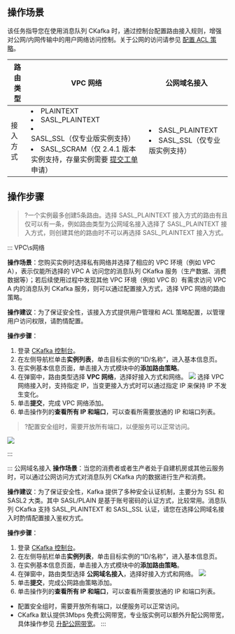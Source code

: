 ## 操作场景

该任务指导您在使用消息队列 CKafka 时，通过控制台配置路由接入规则，增强对公网/内网传输中的用户网络访问控制。关于公网的访问请参见 [配置 ACL 策略](https://cloud.tencent.com/document/product/597/31528)。

| 路由类型 | VPC 网络                                                     | 公网域名接入                                                 |
| -------- | ------------------------------------------------------------ | ------------------------------------------------------------ |
| 接入方式 | <li>PLAINTEXT</li><li>SASL_PLAINTEXT</li><li>SASL_SSL（仅专业版实例支持）</li><li>SASL_SCRAM（仅 2.4.1 版本实例支持，存量实例需要 <a href = "https://console.cloud.tencent.com/workorder/category?level1_id=876&level2_id=951&source=0&data_title=消息服务CKafKa&step=1">提交工单</a> 申请）</li> | <li>SASL_PLAINTEXT</li><li>SASL_SSL（仅专业版实例支持）</li> |



## 操作步骤

> ?一个实例最多创建5条路由。选择 SASL_PLAINTEXT 接入方式的路由有且仅可以有一条，例如路由类型为公网域名接入选择了 SASL_PLAINTEXT 接入方式，则创建其他的路由时不可以再选择 SASL_PLAINTEXT 接入方式。

<dx-tabs>

::: VPC\s网络

**操作场景**：您购买实例时选择私有网络并选择了相应的 VPC 环境（例如 VPC A），表示仅能所选择的 VPC A 访问您的消息队列 CKafka 服务（生产数据、消费数据等）；若后续使用过程中发现其他 VPC 环境（例如 VPC B）有需求访问 VPC A 内的消息队列 CKafka 服务，则可以通过配置接入方式，选择 VPC 网络的路由策略。<br>

**操作建议**：为了保证安全性，该接入方式提供用户管理和 ACL 策略配置，以管理用户访问权限，请酌情配置。<br>

**操作步骤**：

1. 登录 [CKafka 控制台](https://console.cloud.tencent.com/ckafka)。
2. 在左侧导航栏单击**实例列表**，单击目标实例的“ID/名称”，进入基本信息页。
3. 在实例基本信息页面，单击接入方式模块中的**添加路由策略**。
4. 在弹窗中，路由类型选择 **VPC 网络**，选择好接入方式和网络。
   ![](https://qcloudimg.tencent-cloud.cn/raw/3ea9d1b491635654d73465fbfa996b3f.png)
   <dx-alert infotype="explain" title="">
   选择 VPC 网络接入时，支持指定 IP，当变更接入方式时可以通过指定 IP 来保持 IP 不发生变化。
   </dx-alert>
5. 单击**提交**，完成 VPC 网络添加。
6. 单击操作列的**查看所有 IP 和端口**，可以查看所需要放通的 IP 和端口列表。

>?配置安全组时，需要开放所有端口，以便服务可以正常访问。
>

![](https://qcloudimg.tencent-cloud.cn/raw/b479b3d8b80e7f3111cd9a5357217a19.png)

::: 

::: 公网域名接入
**操作场景**：当您的消费者或者生产者处于自建机房或其他云服务时，可以通过公网访问方式对消息队列 CKafka 内的数据进行生产和消费。<br>

**操作建议**：为了保证安全性，Kafka 提供了多种安全认证机制，主要分为 SSL 和 SASL2 大类。其中 SASL/PLAIN 是基于账号密码的认证方式，比较常用。消息队列 CKafka 支持 SASL_PLAINTEXT 和 SASL_SSL 认证，请您在选择公网域名接入时酌情配置接入鉴权方式。<br>

**操作步骤**：

1. 登录 [CKafka 控制台](https://console.cloud.tencent.com/ckafka)。
2. 在左侧导航栏单击**实例列表**，单击目标实例的“ID/名称”，进入基本信息页。
3. 在实例基本信息页面，单击接入方式模块中的**添加路由策略**。
4. 在弹窗中，路由类型选择 **公网域名接入**，选择好接入方式和网络。
   ![](https://main.qcloudimg.com/raw/e61a8b9acfe3d1e5fa71c8cabdbe9965.png)
5. 单击**提交**，完成公网路由策略添加。
6. 单击操作列的**查看所有 IP 和端口**，可以查看所需要放通的 IP 和端口列表。
  <dx-alert infotype="explain" title="">

  - 配置安全组时，需要开放所有端口，以便服务可以正常访问。
  - CKafka 默认提供3Mbps 免费公网带宽，专业版实例可以额外升配公网带宽，具体操作参见 [升配公网带宽](https://cloud.tencent.com/document/product/597/61319#.E5.8D.87.E9.85.8D.E5.85.AC.E7.BD.91.E5.B8.A6.E5.AE.BD)。
    </dx-alert>
    :::
    </dx-tabs>

